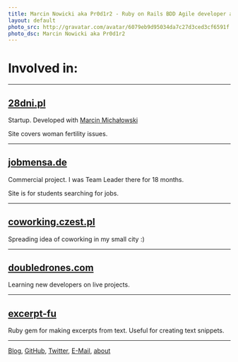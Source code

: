 ```yaml
---
title: Marcin Nowicki aka Pr0d1r2 - Ruby on Rails BDD Agile developer and Team Leader using GTD and minimalistic approach (projects)
layout: default
photo_src: http://gravatar.com/avatar/6079eb9d95034da7c27d3ced3cf6591f.png?r=PG
photo_dsc: Marcin Nowicki aka Pr0d1r2
---
```


# Involved in: 

<hr>

## [28dni.pl](http://28dni.pl)

Startup. Developed with [Marcin Michałowski](http://marcinmichalowski.com/)

Site covers woman fertility issues.

<hr>

## [jobmensa.de](http://jobmensa.de)

Commercial project. I was Team Leader there for 18 months.

Site is for students searching for jobs.

<hr>

## [coworking.czest.pl](http://coworking.czest.pl)

Spreading idea of coworking in my small city :)

<hr>

## [doubledrones.com](http://doubledrones.com)

Learning new developers on live projects.

<hr>

## [excerpt-fu](http://github.com/experteer/excerpt-fu)

Ruby gem for making excerpts from text. Useful for creating text snippets.

<hr>

[Blog](http://pr0d1r2.tumblr.com),
[GitHub](http://github.com/Pr0d1r2),
[Twitter](http://twitter.com/Pr0d1r2),
[E-Mail](mailto:pr0d1r2@gmail.com),
[about](/)

